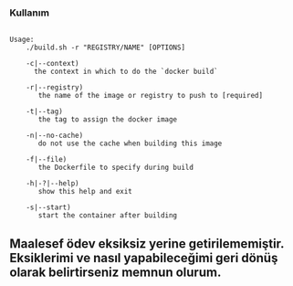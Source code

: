 

### Kullanım

```

Usage:
    ./build.sh -r "REGISTRY/NAME" [OPTIONS]

    -c|--context)
      the context in which to do the `docker build`

    -r|--registry)
       the name of the image or registry to push to [required]

    -t|--tag)
       the tag to assign the docker image

    -n|--no-cache)
       do not use the cache when building this image

    -f|--file)
       the Dockerfile to specify during build

    -h|-?|--help)
       show this help and exit

    -s|--start)
       start the container after building
```
##
Maalesef ödev eksiksiz yerine getirilememiştir. Eksiklerimi ve nasıl yapabileceğimi geri dönüş olarak belirtirseniz memnun olurum.
---

